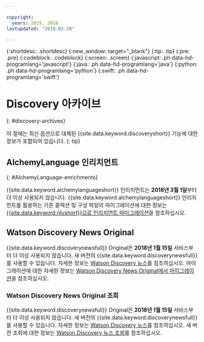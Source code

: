 ```yaml
---

copyright:
  years: 2015, 2018
lastupdated: "2018-02-28"

---
```


{:shortdesc: .shortdesc}
{:new_window: target="_blank"}
{:tip: .tip}
{:pre: .pre}
{:codeblock: .codeblock}
{:screen: .screen}
{:javascript: .ph data-hd-programlang='javascript'}
{:java: .ph data-hd-programlang='java'}
{:python: .ph data-hd-programlang='python'}
{:swift: .ph data-hd-programlang='swift'}

# Discovery 아카이브
{: #discovery-archives}

이 절에는 최신 옵션으로 대체된 {{site.data.keyword.discoveryshort}} 기능에 대한 정보가 포함되어 있습니다.
{: tip}

## AlchemyLanguage 인리치먼트
{: #AlchemyLanguage-enrichments}

{{site.data.keyword.alchemylanguageshort}} 인리치먼트는 **2018년 3월 1일**부터 더 이상 사용되지 않습니다. {{site.data.keyword.alchemylanguageshort}} 인리치먼트를 활용하는 기존 콜렉션 및 구성 파일의 마이그레이션에 대한 정보는 [{{site.data.keyword.nlushort}}으로 인리치먼트 마이그레이션](/docs/services/discovery/migrate-nlu.html)을 참조하십시오.

## Watson Discovery News Original

{{site.data.keyword.discoverynewsfull}} Original은 **2018년 1월 15일** 서비스부터 더 이상 사용되지 않습니다. 새 버전의 {{site.data.keyword.discoverynewsfull}}를 사용할 수 있습니다. 자세한 정보는 [Watson Discovery 뉴스](watson-discovery-news.html)를 참조하십시오.
마이그레이션에 대한 자세한 정보는 [Watson Discovery News Original에서 마이그레이션](/docs/services/discovery/migrate-bwdn.html)을 참조하십시오.

### Watson Discovery News Original 조회

{{site.data.keyword.discoverynewsfull}} Original은 **2018년 1월 15일** 서비스부터 더 이상 사용되지 않습니다. 새 버전의 {{site.data.keyword.discoverynewsfull}}를 사용할 수 있습니다. 자세한 정보는 [Watson Discovery 뉴스](/docs/services/discovery/watson-discovery-news.html)를 참조하십시오. 새 버전 조회에 대한 정보는 [Watson Discovery 뉴스 조회](/docs/services/discovery/using.html#querying-news)를 참조하십시오.

